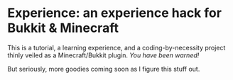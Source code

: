 # Experience: an experience hack for Bukkit & Minecraft

This is a tutorial, a learning experience, and a coding-by-necessity project
thinly veiled as a Minecraft/Bukkit plugin. *You have been warned!*

But seriously, more goodies coming soon as I figure this stuff out.